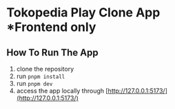 # Tokopedia Play Clone App *Frontend only

## How To Run The App
1. clone the repository
2. run `pnpm install`
3. run `pnpm dev`
4. access the app locally through [http://127.0.0.1:5173/](http://127.0.0.1:5173/)

